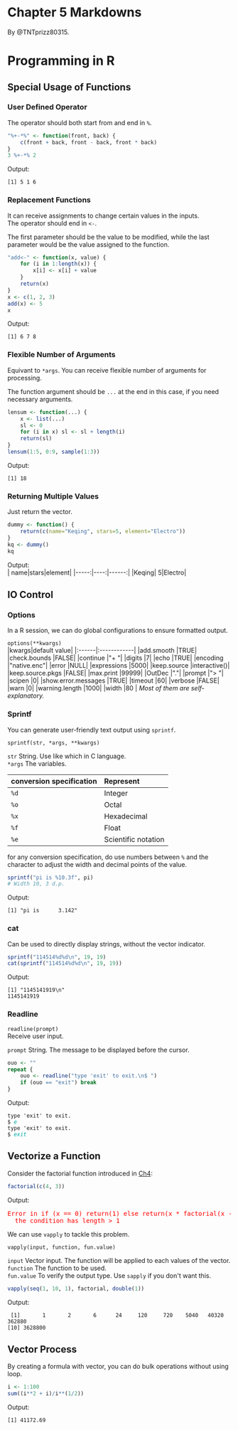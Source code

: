 # Chapter 5 Markdowns
By @TNTprizz80315.

# Programming in R

## Special Usage of Functions

### User Defined Operator

The operator should both start from and end in `%`.

```r
"%+-*%" <- function(front, back) {
    c(front + back, front - back, front * back)
}
3 %+-*% 2
```
Output:  
```
[1] 5 1 6
```

### Replacement Functions

It can receive assignments to change certain values in the inputs.  
The operator should end in `<-`.  

The first parameter should be the value to be modified, while the last parameter would be the value assigned to the function.

```r
"add<-" <- function(x, value) {
    for (i in 1:length(x)) {
        x[i] <- x[i] + value
    }
    return(x)
}
x <- c(1, 2, 3)
add(x) <- 5
x
```
Output:
```
[1] 6 7 8
```

### Flexible Number of Arguments

Equivant to `*args`. You can receive flexible number of arguments for processing.

The function argument should be `...` at the end in this case, if you need necessary arguments.

```r
lensum <- function(...) {
    x <- list(...)
    sl <- 0
    for (i in x) sl <- sl + length(i)
    return(sl)
}
lensum(1:5, 0:9, sample(1:3))
```
Output:
```
[1] 18
```

### Returning Multiple Values

Just return the vector.

```r
dummy <- function() {
    return(c(name="Keqing", stars=5, element="Electro"))
}
kq <- dummy()
kq
```
Output:  
|  name|stars|element|
|-----:|----:|------:|
|Keqing|    5|Electro|

## IO Control

### Options

In a R session, we can do global configurations to ensure formatted output.

`options(**kwargs)`  
|kwargs|default value|
|:------|:------------|
|add.smooth |TRUE|
|check.bounds |FALSE|
|continue |"+ "|
|digits |7|
|echo |TRUE|
|encoding |"native.enc"|
|error |NULL|
|expressions |5000|
|keep.source |interactive()|
|keep.source.pkgs |FALSE|
|max.print |99999|
|OutDec |"."|
|prompt |"> "|
|scipen |0|
|show.error.messages |TRUE|
|timeout |60|
|verbose |FALSE|
|warn |0|
|warning.length |1000|
|width |80  |
*Most of them are self-explanatory.*

### Sprintf

You can generate user-friendly text output using `sprintf`.

`sprintf(str, *args, **kwargs)`

`str` String. Use like which in C language.  
`*args` The variables.

|conversion specification|Represent|
|:--|:--------|
|`%d`|Integer|
|`%o`|Octal|
|`%x`|Hexadecimal|
|`%f`|Float|
|`%e`|Scientific notation|

for any conversion specification, do use numbers between `%` and the character to adjust the width and decimal points of the value.

```r
sprintf("pi is %10.3f", pi)
# Width 10, 3 d.p.
```
Output:
```
[1] "pi is      3.142"
```

### cat

Can be used to directly display strings, without the vector indicator.  
```r
sprintf("114514%d%d\n", 19, 19)
cat(sprintf("114514%d%d\n", 19, 19))
```
Output:
```
[1] "1145141919\n"
1145141919
```

### Readline

`readline(prompt)`  
Receive user input.

`prompt` String. The message to be displayed before the cursor.

```r
ouo <- ""
repeat {
    ouo <- readline("type 'exit' to exit.\n$ ")
    if (ouo == "exit") break
}
```
Output:
<pre><code>type 'exit' to exit.
$ <font color="00AAAA"><i>e</i></font>
type 'exit' to exit.
$ <font color="00AAAA"><i>exit</i></font>
</code></pre>


## Vectorize a Function

Consider the factorial function introduced in [Ch4](../Ch4/Ch4_MD.md):
```r
factorial(c(4, 3))
```
Output:
<pre><font color="red">Error in if (x == 0) return(1) else return(x * factorial(x - 1)) : 
  the condition has length > 1</font>
</pre>

We can use `vapply` to tackle this problem.

`vapply(input, function, fun.value)`

`input` Vector input. The function will be applied to each values of the vector.  
`function` The function to be used.  
`fun.value` To verify the output type. Use `sapply` if you don't want this.

```r
vapply(seq(1, 10, 1), factorial, double(1))
```
Output:
```
 [1]       1       2       6      24     120     720    5040   40320  362880
[10] 3628800
```

## Vector Process

By creating a formula with vector, you can do bulk operations without using loop.

```R
i <- 1:100
sum((i**2 + i)/i**(1/2))
```
Output:
```
[1] 41172.69
```